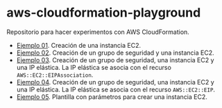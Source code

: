 # aws-cloudformation-playground

Repositorio para hacer experimentos con AWS CloudFormation.

- [Ejemplo 01](ejemplo-01/README.md). Creación de una instancia EC2.
- [Ejemplo 02](ejemplo-02/README.md). Creación de un grupo de seguridad y una instancia EC2.
- [Ejemplo 03](ejemplo-03/README.md). Creación de un grupo de seguridad, una instancia EC2 y una IP elástica. La IP elástica se asocia con el recurso `AWS::EC2::EIPAssociation`.
- [Ejemplo 04](ejemplo-04/README.md). Creación de un grupo de seguridad, una instancia EC2 y una IP elástica. La IP elástica se asocia con el recurso `AWS::EC2::EIP`.
- [Ejemplo 05](ejemplo-05/README.md). Plantilla con parámetros para crear una instancia EC2.
